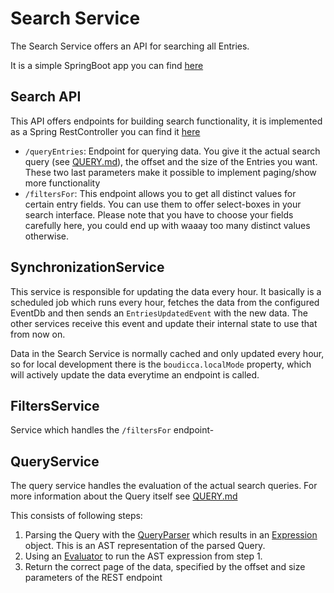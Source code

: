 # Search Service

The Search Service offers an API for searching all Entries.

It is a simple SpringBoot app you can find [here](../../boudicca.base/search)

## Search API

This API offers endpoints for building search functionality, it is implemented as a Spring RestController you can find it [here](../../boudicca.base/search/src/main/kotlin/base/boudicca/search/controller/SearchController.kt)

* `/queryEntries`: Endpoint for querying data. You give it the actual search query (see [QUERY.md](../QUERY.md)), the offset and the size of the Entries you want. These two last parameters make it possible to implement paging/show more functionality
* `/filtersFor`: This endpoint allows you to get all distinct values for certain entry fields. You can use them to offer select-boxes in your search interface. Please note that you have to choose your fields carefully here, you could end up with waaay too many distinct values otherwise.

## SynchronizationService

This service is responsible for updating the data every hour. It basically is a scheduled job which runs every hour, fetches the data from the configured EventDb and then sends an `EntriesUpdatedEvent` with the new data. The other services receive this event and update their internal state to use that from now on.

Data in the Search Service is normally cached and only updated every hour, so for local development there is the `boudicca.localMode` property, which will actively update the data everytime an endpoint is called.

## FiltersService

Service which handles the `/filtersFor` endpoint-

## QueryService

The query service handles the evaluation of the actual search queries. For more information about the Query itself see [QUERY.md](../QUERY.md)

This consists of following steps:

1. Parsing the Query with the [QueryParser](../../boudicca.base/search/src/main/kotlin/base/boudicca/search/service/query/QueryParser.kt) which results in an [Expression](../../boudicca.base/search/src/main/kotlin/base/boudicca/search/service/query/Expression.kt) object. This is an AST representation of the parsed Query.
2. Using an [Evaluator](../../boudicca.base/search/src/main/kotlin/base/boudicca/search/service/query/Evaluator.kt) to run the AST expression from step 1.
3. Return the correct page of the data, specified by the offset and size parameters of the REST endpoint

